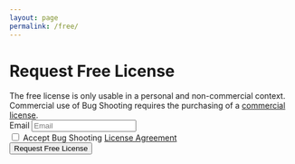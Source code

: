 ```yaml
---
layout: page
permalink: /free/
---
```


<script type="text/javascript">

  function sendRequest() {
  
    var data = new FormData();
    data.append('email', document.getElementById("email").value);
    data.append('language', 'en-US');

    var request = new XMLHttpRequest();
  
    request.open("POST", "https://services.bugshooting.com/rest/freelicense");
    request.setRequestHeader('Content-type', 'application/x-www-form-urlencoded');
    request.send(data);

    request.onload = (e) => {

      if (request.response === '0') {

        // success
        document.getElementById("requestform").style.display = "none";
        document.getElementById("resultsuccess").style.display = "block";

      } else {

        // failed
        document.getElementById("requestform").style.display = "none";
        document.getElementById("resultfailed").style.display = "block";

      }

    }

  }
  
</script>

<div id="requestform">

  <h1>Request Free License</h1>
  The free license is only usable in a personal and non-commercial context. Commercial use of Bug Shooting requires the purchasing of a <a href="{{ site.baseurl }}/pricing">commercial license</a>.

  <form>
    <div class="row mb-3">
      <div class="form-group">
        <label for="activationfile" class="col-sm-2 col-form-label">Email</label>
        <input class="form-control" type="email" placeholder="Email" required name="email" id="email" maxlength="100">
      </div>
    </div>
    <div class="row mb-3">
      <div class="form-group">
        <div class="form-check">
          <input class="form-check-input" type="checkbox" required name="agreement">
          <label class="form-check-label" for="agreement">Accept Bug Shooting <a href="{{ site.baseurl }}/agreement" target="_blank">License Agreement</a></label>
        </div>
      </div>
    </div>
    <div class="row mb-3">
      <div class="form-group">
        <button class="btn btn-lg btn-primary btn-block" type="submit" onClick="sendRequest()">Request Free License</button>
      </div>
    </div>
  </form>
  
</div>
<div id="resultsuccess" style="display:none">
 <h1>Thank You</h1>
 You will receive your Bug Shooting license by email. Please check your spam folder in case you do not receive the email. 
</div>
<div id="resultfailed" style="display:none">
  <h1>Oops!</h1>
  Something went wrong.
</div>
